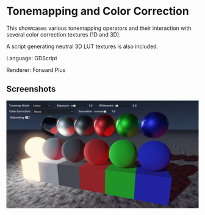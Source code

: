 # Tonemapping and Color Correction

This showcases various tonemapping operators and their interaction with several
color correction textures (1D and 3D).

A script generating neutral 3D LUT textures is also included.

Language: GDScript

Renderer: Forward Plus

## Screenshots

![Screenshot](screenshots/tonemap_color_correction.webp)
